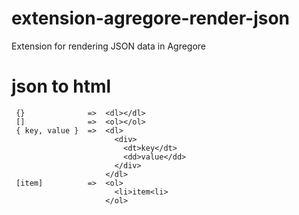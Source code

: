 # extension-agregore-render-json
Extension for rendering JSON data in Agregore

# json to html

```
 {}              =>  <dl></dl>
 []              =>  <ol></ol>
 { key, value }  =>  <dl>
                       <div>
                         <dt>key</dt>
                         <dd>value</dd>
                       </div>
                     </dl>
 [item]          =>  <ol>
                       <li>item<li>
                     </ol>
```